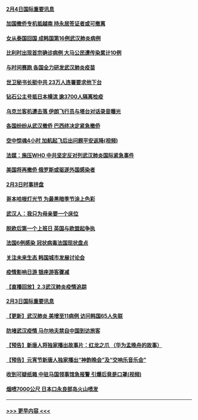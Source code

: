 #### [2月4日国际重要讯息](../pages/prog202/a102768884.md?t=02042155) 
#### [加国撤侨专机抵越南 持永居签证者或可撤离](../pages/prog202/a102768877.md?t=02042155) 
#### [女从泰国回国 成韩国第16例武汉肺炎病例](../pages/prog202/a102768669.md?t=02042155) 
#### [比利时出现首宗确诊病例 大马公民遭传染累计10例](../pages/prog202/a102768824.md?t=02042155) 
#### [与时间赛跑 各国全力研发武汉肺炎疫苗](../pages/prog202/a102768738.md?t=02042155) 
#### [世卫秘书长挺中共 23万人连署要求他下台](../pages/prog202/a102768717.md?t=02042155) 
#### [钻石公主号抵日本横滨 逾3700人隔离检疫](../pages/prog202/a102768714.md?t=02042155) 
#### [乌克兰客机遭击落 伊朗飞行员与塔台对话录音曝光](../pages/prog202/a102768645.md?t=02042155) 
#### [各国纷纷从武汉撤侨 巴西终决定紧急撤侨](../pages/prog202/a102768630.md?t=02042155) 
#### [空中惊魂4小时 加航起飞后出问题平安返降(视频)](../pages/prog202/a102768601.md?t=02042155) 
#### [法媒：施压WHO 中共坚定反对列武汉肺炎国际紧急事件](../pages/prog202/a102768584.md?t=02042155) 
#### [美国将再撤侨 俄罗斯或驱逐外国感染者](../pages/prog202/a102768247.md?t=02042155) 
#### [2月3日时事拼盘](../pages/prog202/a102768402.md?t=02042155) 
#### [哥本哈根灯光节 为最黑暗季节涂上色彩](../pages/prog202/a102768369.md?t=02042155) 
#### [武汉人：我只为母亲要一个床位](../pages/prog202/a102768250.md?t=02042155) 
#### [脱欧后第一个上班日 英国与欧盟起争执](../pages/prog202/a102768252.md?t=02042155) 
#### [法国6例感染 冠状病毒法国现状盘点](../pages/prog202/a102768157.md?t=02042155) 
#### [关注未来生态 韩国城市发展讨论会](../pages/prog202/a102768153.md?t=02042155) 
#### [疫情影响日游 银座游客骤减](../pages/prog202/a102768160.md?t=02042155) 
#### [【直播回放】2.3武汉肺炎疫情追踪](../pages/prog202/a102768128.md?t=02042155) 
#### [2月3日国际重要讯息](../pages/prog202/a102767896.md?t=02042155) 
#### [【更新】武汉肺炎 美增至11病例 访问韩国65人失联](../pages/prog202/a102758911.md?t=02042155) 
#### [防堵武汉疫情 马尔地夫禁自中国到访旅客](../pages/prog202/a102767847.md?t=02042155) 
#### [【预告】新唐人将独家播出故事片：红龙之爪 （华为孟晚舟的故事）](../pages/prog202/a102767728.md?t=02042155) 
#### [【预告】元宵节新唐人独家播出“神韵晚会”及“交响乐音乐会”](../pages/prog202/a102767674.md?t=02042155) 
#### [收到可疑纸箱 中驻马国领事馆急报警 引爆后竟是口罩(视频)](../pages/prog202/a102767695.md?t=02042155) 
#### [烟喷7000公尺 日本口永良部岛火山喷发](../pages/prog202/a102767687.md?t=02042155) 

----
#### [ >>> 更早内容 <<< ](../indexes/prog202-earlier.md)

